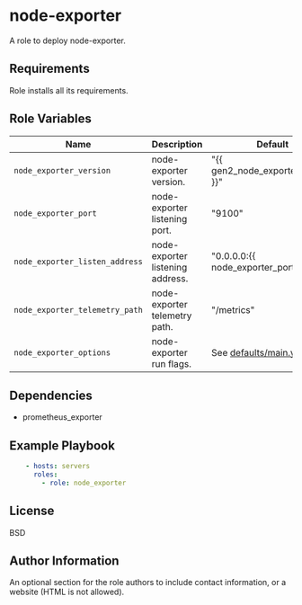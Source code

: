 node-exporter
=========

A role to deploy node-exporter.

Requirements
------------

Role installs all its requirements.

Role Variables
--------------

| Name                           | Description | Default |
| ------------------------------ |:----------- | ------- |
| `node_exporter_version`        | node-exporter version. | "{{ gen2_node_exporter_version }}" |
| `node_exporter_port `          | node-exporter listening port. | "9100" |
| `node_exporter_listen_address` | node-exporter listening address. | "0.0.0.0:{{ node_exporter_port }}" |
| `node_exporter_telemetry_path` | node-exporter telemetry path. | "/metrics" |
| `node_exporter_options`        | node-exporter run flags. | See [defaults/main.yml](./defaults/main.yml) |

Dependencies
------------

- prometheus_exporter

Example Playbook
----------------

```yaml
    - hosts: servers
      roles:
        - role: node_exporter
```

License
-------

BSD

Author Information
------------------

An optional section for the role authors to include contact information, or a website (HTML is not allowed).
